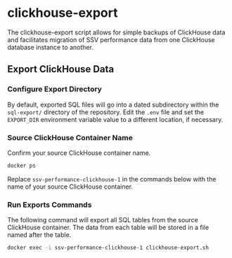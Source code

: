 # clickhouse-export

The clickhouse-export script allows for simple backups of ClickHouse data and facilitates migration of SSV performance data from one ClickHouse database instance to another.

## Export ClickHouse Data

### Configure Export Directory

By default, exported SQL files will go into a dated subdirectory within the `sql-export/` directory of the repository. Edit the `.env` file and set the `EXPORT_DIR` environment variable value to a different location, if necessary.

### Source ClickHouse Container Name

Confirm your source ClickHouse container name.

```bash
docker ps
```

Replace `ssv-performance-clickhouse-1` in the commands below with the name of your source ClickHouse container.

### Run Exports Commands

The following command will export all SQL tables from the source ClickHouse container. The data from each table will be stored in a file named after the table.

```bash
docker exec -i ssv-performance-clickhouse-1 clickhouse-export.sh
```
